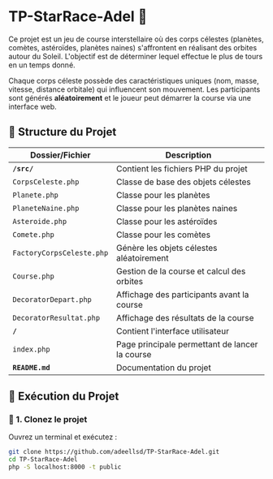 # TP-StarRace-Adel 🚀

Ce projet est un jeu de course interstellaire où des corps célestes (planètes, comètes, astéroïdes, planètes naines) s'affrontent en réalisant des orbites autour du Soleil. L'objectif est de déterminer lequel effectue le plus de tours en un temps donné.

Chaque corps céleste possède des caractéristiques uniques (nom, masse, vitesse, distance orbitale) qui influencent son mouvement. Les participants sont générés **aléatoirement** et le joueur peut démarrer la course via une interface web.

## 📁 Structure du Projet


| Dossier/Fichier                 | Description |
|---------------------------------|-------------|
| **`/src/`**                     | Contient les fichiers PHP du projet |
| `CorpsCeleste.php`              | Classe de base des objets célestes |
| `Planete.php`                   | Classe pour les planètes |
| `PlaneteNaine.php`              | Classe pour les planètes naines |
| `Asteroide.php`                 | Classe pour les astéroïdes |
| `Comete.php`                    | Classe pour les comètes |
| `FactoryCorpsCeleste.php`       | Génère les objets célestes aléatoirement |
| `Course.php`                    | Gestion de la course et calcul des orbites |
| `DecoratorDepart.php`           | Affichage des participants avant la course |
| `DecoratorResultat.php`         | Affichage des résultats de la course |
| **`/`**                         | Contient l'interface utilisateur |
| `index.php`                     | Page principale permettant de lancer la course |
| **`README.md`**                 | Documentation du projet |


## 🚀 Exécution du Projet

### 📌 1. Clonez le projet
Ouvrez un terminal et exécutez :
```bash
git clone https://github.com/adeellsd/TP-StarRace-Adel.git
cd TP-StarRace-Adel
php -S localhost:8000 -t public
